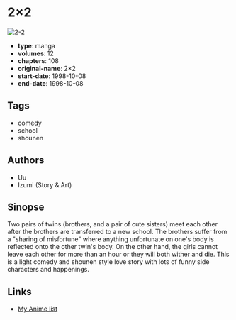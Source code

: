 # 2×2

![2-2](https://cdn.myanimelist.net/images/manga/1/32464.jpg)

-   **type**: manga
-   **volumes**: 12
-   **chapters**: 108
-   **original-name**: 2×2
-   **start-date**: 1998-10-08
-   **end-date**: 1998-10-08

## Tags

-   comedy
-   school
-   shounen

## Authors

-   Uu
-   Izumi (Story & Art)

## Sinopse

Two pairs of twins (brothers, and a pair of cute sisters) meet each other after the brothers are transferred to a new school. The brothers suffer from a "sharing of misfortune" where anything unfortunate on one's body is reflected onto the other twin's body. On the other hand, the girls cannot leave each other for more than an hour or they will both wither and die. This is a light comedy and shounen style love story with lots of funny side characters and happenings.

## Links

-   [My Anime list](https://myanimelist.net/manga/20475/2%C3%972)
